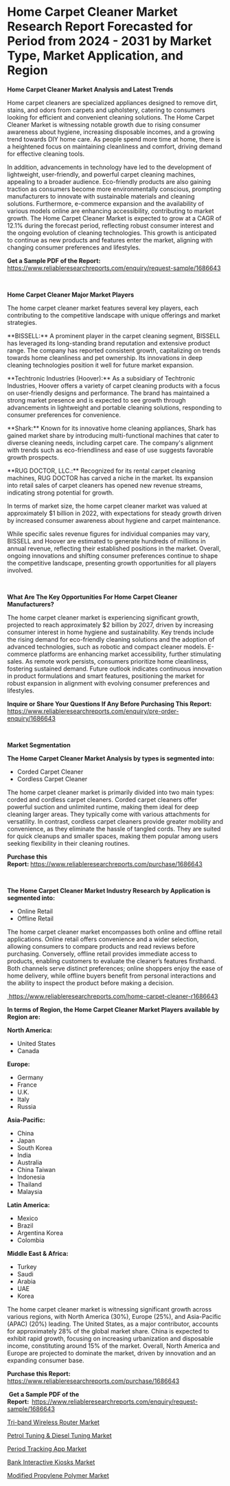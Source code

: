 <p><h1>Home Carpet Cleaner Market Research Report Forecasted for Period from 2024 -  2031 by Market Type, Market Application, and Region</h1></p><p><strong>Home Carpet Cleaner Market Analysis and Latest Trends</strong></p>
<p><p>Home carpet cleaners are specialized appliances designed to remove dirt, stains, and odors from carpets and upholstery, catering to consumers looking for efficient and convenient cleaning solutions. The Home Carpet Cleaner Market is witnessing notable growth due to rising consumer awareness about hygiene, increasing disposable incomes, and a growing trend towards DIY home care. As people spend more time at home, there is a heightened focus on maintaining cleanliness and comfort, driving demand for effective cleaning tools.</p><p>In addition, advancements in technology have led to the development of lightweight, user-friendly, and powerful carpet cleaning machines, appealing to a broader audience. Eco-friendly products are also gaining traction as consumers become more environmentally conscious, prompting manufacturers to innovate with sustainable materials and cleaning solutions. Furthermore, e-commerce expansion and the availability of various models online are enhancing accessibility, contributing to market growth. The Home Carpet Cleaner Market is expected to grow at a CAGR of 12.1% during the forecast period, reflecting robust consumer interest and the ongoing evolution of cleaning technologies. This growth is anticipated to continue as new products and features enter the market, aligning with changing consumer preferences and lifestyles.</p></p>
<p><strong>Get a Sample PDF of the Report:&nbsp;</strong> <a href="https://www.reliableresearchreports.com/enquiry/request-sample/1686643?utm_campaign=1289&utm_medium=2&utm_source=Github&utm_content=ia&utm_term=16102024&utm_id=home-carpet-cleaner">https://www.reliableresearchreports.com/enquiry/request-sample/1686643</a></p>
<p>&nbsp;</p>
<p><strong>Home Carpet Cleaner Major Market Players</strong></p>
<p><p>The home carpet cleaner market features several key players, each contributing to the competitive landscape with unique offerings and market strategies.</p><p>**BISSELL:** A prominent player in the carpet cleaning segment, BISSELL has leveraged its long-standing brand reputation and extensive product range. The company has reported consistent growth, capitalizing on trends towards home cleanliness and pet ownership. Its innovations in deep cleaning technologies position it well for future market expansion.</p><p>**Techtronic Industries (Hoover):** As a subsidiary of Techtronic Industries, Hoover offers a variety of carpet cleaning products with a focus on user-friendly designs and performance. The brand has maintained a strong market presence and is expected to see growth through advancements in lightweight and portable cleaning solutions, responding to consumer preferences for convenience.</p><p>**Shark:** Known for its innovative home cleaning appliances, Shark has gained market share by introducing multi-functional machines that cater to diverse cleaning needs, including carpet care. The company's alignment with trends such as eco-friendliness and ease of use suggests favorable growth prospects.</p><p>**RUG DOCTOR, LLC.:** Recognized for its rental carpet cleaning machines, RUG DOCTOR has carved a niche in the market. Its expansion into retail sales of carpet cleaners has opened new revenue streams, indicating strong potential for growth.</p><p>In terms of market size, the home carpet cleaner market was valued at approximately $1 billion in 2022, with expectations for steady growth driven by increased consumer awareness about hygiene and carpet maintenance. </p><p>While specific sales revenue figures for individual companies may vary, BISSELL and Hoover are estimated to generate hundreds of millions in annual revenue, reflecting their established positions in the market. Overall, ongoing innovations and shifting consumer preferences continue to shape the competitive landscape, presenting growth opportunities for all players involved.</p></p>
<p>&nbsp;</p>
<p><strong>What Are The Key Opportunities For Home Carpet Cleaner Manufacturers?</strong></p>
<p><p>The home carpet cleaner market is experiencing significant growth, projected to reach approximately $2 billion by 2027, driven by increasing consumer interest in home hygiene and sustainability. Key trends include the rising demand for eco-friendly cleaning solutions and the adoption of advanced technologies, such as robotic and compact cleaner models. E-commerce platforms are enhancing market accessibility, further stimulating sales. As remote work persists, consumers prioritize home cleanliness, fostering sustained demand. Future outlook indicates continuous innovation in product formulations and smart features, positioning the market for robust expansion in alignment with evolving consumer preferences and lifestyles.</p></p>
<p><strong>Inquire or Share Your Questions If Any Before Purchasing This Report:</strong> <a href="https://www.reliableresearchreports.com/enquiry/pre-order-enquiry/1686643?utm_campaign=1289&utm_medium=2&utm_source=Github&utm_content=ia&utm_term=16102024&utm_id=home-carpet-cleaner">https://www.reliableresearchreports.com/enquiry/pre-order-enquiry/1686643</a></p>
<p>&nbsp;</p>
<p><strong>Market Segmentation</strong></p>
<p><strong>The Home Carpet Cleaner Market Analysis by types is segmented into:</strong></p>
<p><ul><li>Corded Carpet Cleaner</li><li>Cordless Carpet Cleaner</li></ul></p>
<p><p>The home carpet cleaner market is primarily divided into two main types: corded and cordless carpet cleaners. Corded carpet cleaners offer powerful suction and unlimited runtime, making them ideal for deep cleaning larger areas. They typically come with various attachments for versatility. In contrast, cordless carpet cleaners provide greater mobility and convenience, as they eliminate the hassle of tangled cords. They are suited for quick cleanups and smaller spaces, making them popular among users seeking flexibility in their cleaning routines.</p></p>
<p><strong>Purchase this Report:&nbsp;</strong><a href="https://www.reliableresearchreports.com/purchase/1686643?utm_campaign=1289&utm_medium=2&utm_source=Github&utm_content=ia&utm_term=16102024&utm_id=home-carpet-cleaner">https://www.reliableresearchreports.com/purchase/1686643</a></p>
<p>&nbsp;</p>
<p><strong>The Home Carpet Cleaner Market Industry Research by Application is segmented into:</strong></p>
<p><ul><li>Online Retail</li><li>Offline Retail</li></ul></p>
<p><p>The home carpet cleaner market encompasses both online and offline retail applications. Online retail offers convenience and a wider selection, allowing consumers to compare products and read reviews before purchasing. Conversely, offline retail provides immediate access to products, enabling customers to evaluate the cleaner’s features firsthand. Both channels serve distinct preferences; online shoppers enjoy the ease of home delivery, while offline buyers benefit from personal interactions and the ability to inspect the product before making a decision.</p></p>
<p><a href="https://www.reliableresearchreports.com/home-carpet-cleaner-r1686643?utm_campaign=1289&utm_medium=2&utm_source=Github&utm_content=ia&utm_term=16102024&utm_id=home-carpet-cleaner">&nbsp;https://www.reliableresearchreports.com/home-carpet-cleaner-r1686643</a></p>
<p><strong>In terms of Region, the Home Carpet Cleaner Market Players available by Region are:</strong></p>
<p>
    <p> <strong> North America: </strong>
        <ul>
            <li>United States</li>
            <li>Canada</li>
        </ul>
        </p> 
    <p> <strong> Europe: </strong>
        <ul>
            <li>Germany</li>
            <li>France</li>
            <li>U.K.</li>
            <li>Italy</li>
            <li>Russia</li>
        </ul>
        </p> 
    <p> <strong> Asia-Pacific: </strong>
        <ul>
            <li>China</li>
            <li>Japan</li>
            <li>South Korea</li>
            <li>India</li>
            <li>Australia</li>
            <li>China Taiwan</li>
            <li>Indonesia</li>
            <li>Thailand</li>
            <li>Malaysia</li>
        </ul>
        </p> 
    <p> <strong> Latin America: </strong>
        <ul>
            <li>Mexico</li>
            <li>Brazil</li>
            <li>Argentina Korea</li>
            <li>Colombia</li>
        </ul>
        </p> 
    <p> <strong> Middle East & Africa: </strong>
        <ul>
            <li>Turkey</li>
            <li>Saudi</li>
            <li>Arabia</li>
            <li>UAE</li>
            <li>Korea</li>
        </ul>
    </p>
    </p>
<p><p>The home carpet cleaner market is witnessing significant growth across various regions, with North America (30%), Europe (25%), and Asia-Pacific (APAC) (20%) leading. The United States, as a major contributor, accounts for approximately 28% of the global market share. China is expected to exhibit rapid growth, focusing on increasing urbanization and disposable income, constituting around 15% of the market. Overall, North America and Europe are projected to dominate the market, driven by innovation and an expanding consumer base.</p></p>
<p><strong>Purchase this Report: </strong><a href="https://www.reliableresearchreports.com/purchase/1686643?utm_campaign=1289&utm_medium=2&utm_source=Github&utm_content=ia&utm_term=16102024&utm_id=home-carpet-cleaner">https://www.reliableresearchreports.com/purchase/1686643</a></p>
<p>&nbsp;<strong>Get a Sample PDF of the Report:&nbsp;&nbsp;</strong><a href="https://www.reliableresearchreports.com/enquiry/request-sample/1686643?utm_campaign=1289&utm_medium=2&utm_source=Github&utm_content=ia&utm_term=16102024&utm_id=home-carpet-cleaner">https://www.reliableresearchreports.com/enquiry/request-sample/1686643</a></p>
<p><strong></strong></p>
<p><p><a href="https://www.linkedin.com/pulse/competitive-intelligence-tri-band-wireless-router-market-key-ekrwc?trk=public_post_embed_feed-article-content&utm_campaign=1289&utm_medium=2&utm_source=Github&utm_content=ia&utm_term=16102024&utm_id=home-carpet-cleaner">Tri-band Wireless Router Market</a></p><p><a href="https://www.linkedin.com/pulse/emerging-opportunities-challenges-global-petrol-tuning-diesel-k4pnc?trk=public_post_embed_feed-article-content&utm_campaign=1289&utm_medium=2&utm_source=Github&utm_content=ia&utm_term=16102024&utm_id=home-carpet-cleaner">Petrol Tuning & Diesel Tuning Market</a></p><p><a href="https://www.linkedin.com/pulse/market-insights-global-period-tracking-app-forecast-innovation-u0ufc?trk=public_post_embed_feed-article-content&utm_campaign=1289&utm_medium=2&utm_source=Github&utm_content=ia&utm_term=16102024&utm_id=home-carpet-cleaner">Period Tracking App Market</a></p><p><a href="https://www.linkedin.com/pulse/bank-interactive-kiosks-market-global-share-ranking-overall-fticc?trk=public_post_embed_feed-article-content&utm_campaign=1289&utm_medium=2&utm_source=Github&utm_content=ia&utm_term=16102024&utm_id=home-carpet-cleaner">Bank Interactive Kiosks Market</a></p><p><a href="https://www.linkedin.com/pulse/modified-propylene-polymer-market-research-report-forecast-growth-af5oc?trk=public_post_embed_feed-article-content&utm_campaign=1289&utm_medium=2&utm_source=Github&utm_content=ia&utm_term=16102024&utm_id=home-carpet-cleaner">Modified Propylene Polymer Market</a></p></p>